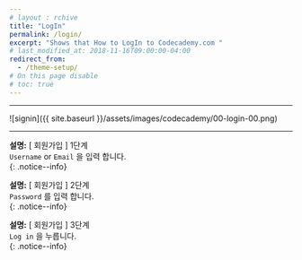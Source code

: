 ```yaml
---
# layout : rchive
title: "LogIn"
permalink: /login/
excerpt: "Shows that How to LogIn to Codecademy.com "
# last_modified_at: 2018-11-16T09:00:00-04:00
redirect_from:
  - /theme-setup/
# On this page disable
# toc: true
---
```

<hr/>
![signin]({{ site.baseurl }}/assets/images/codecademy/00-login-00.png)
<hr/>    

**설명:** [ 회원가입 ] 1단계    
`Username` or `Email` 을 입력 합니다.     
{: .notice--info}


**설명:** [ 회원가입 ] 2단계    
`Password` 를 입력 합니다.     
{: .notice--info}


**설명:** [ 회원가입 ] 3단계    
`Log in` 을 누릅니다.     
{: .notice--info}
